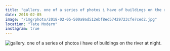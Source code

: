 ```yaml
---
title: "gallery. one of a series of photos i have of buildings on the river at night."
date: 2018-02-05
image: "/img/photo/2018-02-05-500a9ad512ebf8ed57429723cfe7ced2.jpg"
location: "Tate Modern"
instagram: true
---
```


![gallery. one of a series of photos i have of buildings on the river at night.](/img/photo/2018-02-05-500a9ad512ebf8ed57429723cfe7ced2.jpg)
